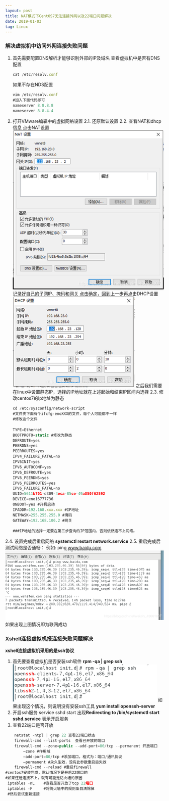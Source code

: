 ```yaml
---
layout: post
title: NAT模式下CentOS7无法连接外网以及22端口问题解决
date: 2019-01-03
tag: Linux
---
```


### 解决虚拟机中访问外网连接失败问题

1. 首先需要配置DNS解析才能够识别外部的IP及域名
    查看虚拟机中是否有DNS配置
    ```javascript
    cat /etc/resolv.conf
    ```
    如果不存在NDS配置
    ```javascript
    vim /etc/resolv.conf
    #加入下面代码即可
    nameserver 8.8.8.8
    nameserver 8.8.4.4
    ```
2. 打开VMware编辑中的虚拟网络设置
 2.1. 还原默认设置
 2.2. 查看NAT和dhcp信息
    点击NAT设置
    ![图片](/images/posts/linux/1560917038.jpg)
    记录好自己的子网IP、掩码和网关
    点击确定，回到上一步再点击DHCP设置
    ![图片](/images/posts/linux/1560917391.jpg)
    之后我们需要在linux中设置静态IP，选择的IP地址就在上述起始和结束IP区间内选择
 2.3. 修改centos7的Ip地址为静态
    ```javascript
    cd /etc/sysconfig/network-script
    #文件夹下面有个ifcfg-enoXXX的文件，每个人可能都不一样
    #修改这个文件

    TYPE=Ethernet
    BOOTPROTO=static #修改为静态
    DEFROUTE=yes
    PEERDNS=yes
    PEERROUTES=yes
    IPV4_FAILURE_FATAL=no
    IPV6INIT=yes
    IPV6_AUTOCONF=yes
    IPV6_DEFROUTE=yes
    IPV6_PEERDNS=yes
    IPV6_PEERROUTES=yes
    IPV6_FAILURE_FATAL=no
    UUID=5611b701-d309-4eca-85ce-49a850f62592
    DEVICE=eno16777736
    ONBOOT=yes #开机启动
    IPADDR=192.168.xxx.xxx #IP地址
    NETMASK=255.255.255.0 #掩码
    GATEWAY=192.168.106.2 #网关

    ###IP地址的选择一定要在第三步查询的IP范围内，否则依然连不上网络。
    ```
 2.4. 设置完成后重启网络
    **systemctl restart network.service**
 2.5. 重启完成后测试网络是否通畅：
    例如: ping www.baidu.com
    ![图片](/images/posts/linux/1560917956.jpg)
    如果出现上图情况即为联网成功

### Xshell连接虚拟机报连接失败问题解决

**xshell连接虚拟机采用的是ssh协议**
1. 首先要查看虚拟机是否安装ssh软件
    **rpm -qa | grep ssh**
    ![图片](/images/posts/linux/1560918158.jpg)
    如果出现这个情况，则说明没有安装ssh工具
    **yum install openssh-server**
2. 开启ssh服务
    service sshd start 
  出现**Redirecting to /bin/systemctl start sshd.service** 表示开启服务
3. 查看22端口是否开放

```javascript
    netstat -ntpl | grep 22 查看22端口状态
    firewall-cmd --list-ports  查看已开放的端口
	firewall-cmd --zone=public --add-port=80/tcp --permanent 开放端口
		–zone #作用域
		–add-port=80/tcp #添加端口，格式为：端口/通讯协议
		–permanent #永久生效，没有此参数重启后失效
	firewall-cmd --reload #重启firewall
#centos7安装完成，默认情况下是开启22端口的
#如果还是连接不上，就有可能是防火墙的原因
 iptables -nL    #查看是否开放了tcp 22端口
 iptables -F     #将防火墙中的规则条目清除掉
 #然后尝试重新连接
```